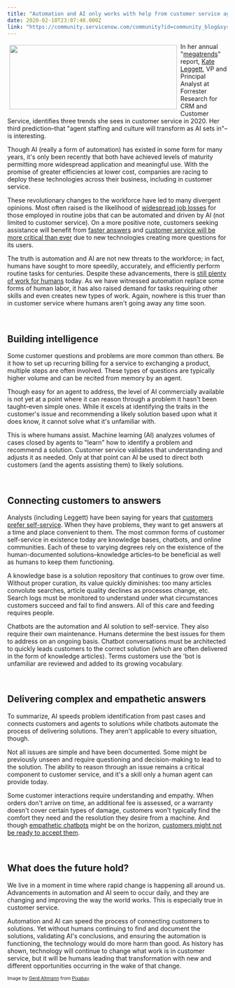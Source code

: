 ```yaml
---
title: "Automation and AI only works with help from customer service agents"
date: 2020-02-10T23:07:40.000Z
link: "https://community.servicenow.com/community?id=community_blog&sys_id=b39cc903db36405c4819fb243996195e"
---
```


<p><img class="wp-image-4567" style="padding: 5px;" src="https://insightsincustomerservice.files.wordpress.com/2020/02/hand-1571852.jpg" alt="" width="383" height="147" align="left" /></p>

<p>In her annual &#34;<a href="https://go.forrester.com/blogs/the-three-megatrends-for-customer-service-in-2020/" target="_blank" rel="noopener noreferrer nofollow">megatrends</a>&#34; report, <a href="https://twitter.com/kateleggett" target="_blank" rel="noopener noreferrer nofollow">Kate Leggett</a>, VP and Principal Analyst at Forrester Research for CRM and Customer Service, identifies three trends she sees in customer service in 2020. Her third prediction–that &#34;agent staffing and culture will transform as AI sets in&#34;–is interesting.</p>

<p>Though AI (really a form of automation) has existed in some form for many years, it&#39;s only been recently that both have achieved levels of maturity permitting more widespread application and meaningful use. With the promise of greater efficiencies at lower cost, companies are racing to deploy these technologies across their business, including in customer service.</p>

<p>These revolutionary changes to the workforce have led to many divergent opinions. Most often raised is the likelihood of <a href="https://www.forbes.com/sites/cognitiveworld/2018/08/07/job-loss-from-ai-theres-more-to-fear/#6b9aa8ad23eb" target="_blank" rel="noopener noreferrer nofollow">widespread job losses</a> for those employed in routine jobs that can be automated and driven by AI (not limited to customer service). On a more positive note, customers seeking assistance will benefit from <a href="https://observer.com/2019/01/artificial-intelligence-automation-american-workforce-death/" target="_blank" rel="noopener noreferrer nofollow">faster answers</a> and <a href="https://www.forbes.com/sites/forbescoachescouncil/2019/03/02/13-ways-automation-may-impact-job-markets-in-the-near-future/#13aa6cf4452a" target="_blank" rel="noopener noreferrer nofollow">customer service will be more critical than ever</a> due to new technologies creating more questions for its users.</p>

<p>The truth is automation and AI are not new threats to the workforce; in fact, humans have sought to more speedily, accurately, and efficiently perform routine tasks for centuries. Despite these advancements, there is <a href="https://www.aeaweb.org/articles?id&#61;10.1257/jep.29.3.3" target="_blank" rel="noopener noreferrer nofollow">still plenty of work for humans</a> today. As we have witnessed automation replace some forms of human labor, it has also raised demand for tasks requiring other skills and even creates new types of work. Again, nowhere is this truer than in customer service where humans aren&#39;t going away any time soon.</p>

<p> </p>

<h2>Building intelligence</h2>

<p>Some customer questions and problems are more common than others. Be it how to set up recurring billing for a service to exchanging a product, multiple steps are often involved. These types of questions are typically higher volume and can be recited from memory by an agent.</p>

<p>Though easy for an agent to address, the level of AI commercially available is not yet at a point where it can reason through a problem it hasn&#39;t been taught–even simple ones. While it excels at identifying the traits in the customer&#39;s issue and recommending a likely solution based upon what it does know, it cannot solve what it&#39;s unfamiliar with.</p>

<p>This is where humans assist. Machine learning (AI) analyzes volumes of cases closed by agents to &#34;learn&#34; how to identify a problem and recommend a solution. Customer service validates that understanding and adjusts it as needed. Only at that point can AI be used to direct both customers (and the agents assisting them) to likely solutions.</p>

<p> </p>

<h2>Connecting customers to answers</h2>

<p>Analysts (including Leggett) have been saying for years that <a href="https://go.forrester.com/blogs/top-customer-service-trends-for-2018/" target="_blank" rel="noopener noreferrer nofollow">customers prefer self-service</a>. When they have problems, they want to get answers at a time and place convenient to them. The most common forms of customer self-service in existence today are knowledge bases, chatbots, and online communities. Each of these to varying degrees rely on the existence of the human-documented solutions–knowledge articles–to be beneficial as well as humans to keep them functioning.</p>

<p>A knowledge base is a solution repository that continues to grow over time. Without proper curation, its value quickly diminishes: too many articles convolute searches, article quality declines as processes change, etc. Search logs must be monitored to understand under what circumstances customers succeed and fail to find answers. All of this care and feeding requires people.</p>

<p>Chatbots are the automation and AI solution to self-service. They also require their own maintenance. Humans determine the best issues for them to address on an ongoing basis. Chatbot conversations must be architected to quickly leads customers to the correct solution (which are often delivered in the form of knowledge articles). Terms customers use the &#39;bot is unfamiliar are reviewed and added to its growing vocabulary.</p>

<p> </p>

<h2>Delivering complex and empathetic answers</h2>

<p>To summarize, AI speeds problem identification from past cases and connects customers and agents to solutions while chatbots automate the process of delivering solutions. They aren&#39;t applicable to every situation, though.</p>

<p>Not all issues are simple and have been documented. Some might be previously unseen and require questioning and decision-making to lead to the solution. The ability to reason through an issue remains a critical component to customer service, and it&#39;s a skill only a human agent can provide today.</p>

<p>Some customer interactions require understanding and empathy. When orders don&#39;t arrive on time, an additional fee is assessed, or a warranty doesn&#39;t cover certain types of damage, customers won&#39;t typically find the comfort they need and the resolution they desire from a machine. And though <a href="https://venturebeat.com/2018/10/18/juji-is-an-empathetic-ai-chatbot-that-holds-personalized-conversations-with-people/" target="_blank" rel="noopener noreferrer nofollow">empathetic chatbots</a> might be on the horizon, <a href="https://www.sciencedaily.com/releases/2018/11/181101085240.htm" target="_blank" rel="noopener noreferrer nofollow">customers might not be ready to accept them</a>.</p>

<p> </p>

<h2>What does the future hold?</h2>

<p>We live in a moment in time where rapid change is happening all around us. Advancements in automation and AI seem to occur daily, and they are changing and improving the way the world works. This is especially true in customer service.</p>

<p>Automation and AI can speed the process of connecting customers to solutions. Yet without humans continuing to find and document the solutions, validating AI&#39;s conclusions, and ensuring the automation is functioning, the technology would do more harm than good. As history has shown, technology will continue to change what work is in customer service, but it will be humans leading that transformation with new and different opportunities occurring in the wake of that change.</p>
<p><span style="font-size: 8pt;">Image by <a href="https://pixabay.com/users/geralt-9301/?utm_source&#61;link-attribution&amp;utm_medium&#61;referral&amp;utm_campaign&#61;image&amp;utm_content&#61;1571852" rel="nofollow">Gerd Altmann</a> from <a href="https://pixabay.com/?utm_source&#61;link-attribution&amp;utm_medium&#61;referral&amp;utm_campaign&#61;image&amp;utm_content&#61;1571852" rel="nofollow">Pixabay</a></span></p>
